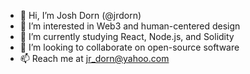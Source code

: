 - 👋 Hi, I’m Josh Dorn (@jrdorn)
- 👀 I’m interested in Web3 and human-centered design
- 🌱 I’m currently studying React, Node.js, and Solidity 
- 💞️ I’m looking to collaborate on open-source software
- 📫 Reach me at jr_dorn@yahoo.com


